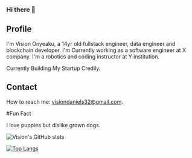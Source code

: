 ### Hi there 👋

## Profile

I'm Vision Onyeaku, a 14yr old fullstack engineer, data engineer and blockchain developer.
I'm Currently working as a software engineer at X company. I'm a robotics and coding instructor at Y institution.

Currently Building My Startup Credily.

## Contact

How to reach me: visiondaniels32@gmail.com.

#Fun Fact

I love puppies but dislike grown dogs.

![Vision's GitHub stats](https://github-readme-stats.vercel.app/api?username=psecuresystem&show_icons=true&theme=tokyonight)


[![Top Langs](https://github-readme-stats.vercel.app/api/top-langs/?username=psecuresystem&langs_count=8&theme=tokyonight&layout=compact)](https://github.com/psecuresystem/psecuresystem)



<!--
**psecuresystem/psecuresystem** is a ✨ _special_ ✨ repository because its `README.md` (this file) appears on your GitHub profile.

Here are some ideas to get you started:

- 🔭 I’m currently working on ...
- 🌱 I’m currently learning ...
- 👯 I’m looking to collaborate on ...
- 🤔 I’m looking for help with ...
- 💬 Ask me about ...
- 📫 How to reach me: ...
- 😄 Pronouns: ...
- ⚡ Fun fact: ...
-->
